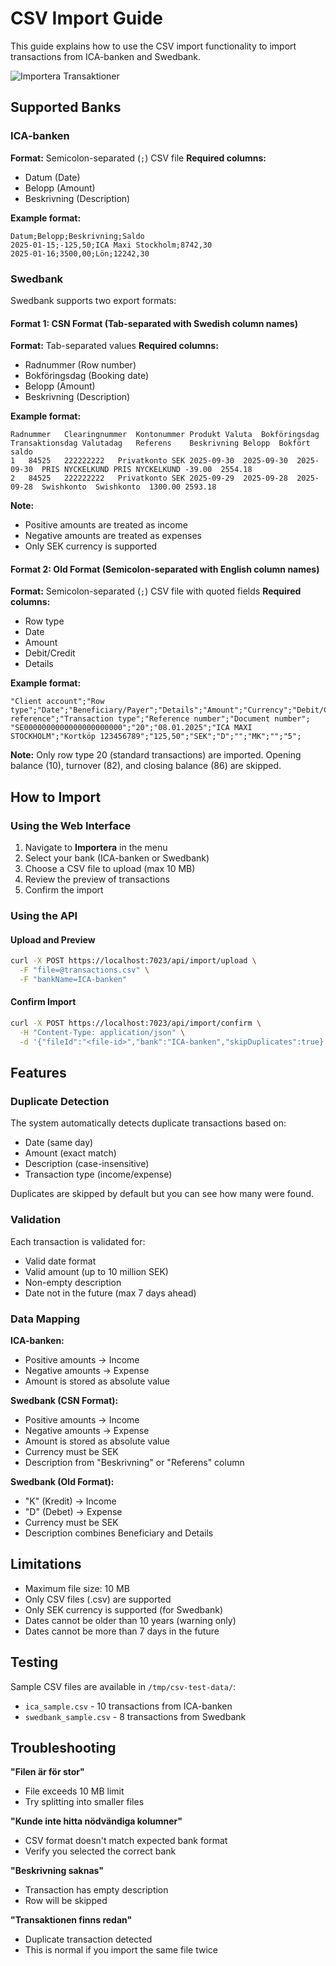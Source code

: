 # CSV Import Guide

This guide explains how to use the CSV import functionality to import transactions from ICA-banken and Swedbank.

![Importera Transaktioner](https://github.com/user-attachments/assets/e352caaf-230e-4032-baf0-b850667760f0)

## Supported Banks

### ICA-banken
**Format:** Semicolon-separated (`;`) CSV file
**Required columns:**
- Datum (Date)
- Belopp (Amount) 
- Beskrivning (Description)

**Example format:**
```csv
Datum;Belopp;Beskrivning;Saldo
2025-01-15;-125,50;ICA Maxi Stockholm;8742,30
2025-01-16;3500,00;Lön;12242,30
```

### Swedbank

Swedbank supports two export formats:

#### Format 1: CSN Format (Tab-separated with Swedish column names)
**Format:** Tab-separated values
**Required columns:**
- Radnummer (Row number)
- Bokföringsdag (Booking date)
- Belopp (Amount)
- Beskrivning (Description)

**Example format:**
```csv
Radnummer	Clearingnummer	Kontonummer	Produkt	Valuta	Bokföringsdag	Transaktionsdag	Valutadag	Referens	Beskrivning	Belopp	Bokfört saldo
1	84525	222222222	Privatkonto	SEK	2025-09-30	2025-09-30	2025-09-30	PRIS NYCKELKUND	PRIS NYCKELKUND	-39.00	2554.18
2	84525	222222222	Privatkonto	SEK	2025-09-29	2025-09-28	2025-09-28	Swishkonto	Swishkonto	1300.00	2593.18
```

**Note:** 
- Positive amounts are treated as income
- Negative amounts are treated as expenses
- Only SEK currency is supported

#### Format 2: Old Format (Semicolon-separated with English column names)
**Format:** Semicolon-separated (`;`) CSV file with quoted fields
**Required columns:**
- Row type
- Date
- Amount
- Debit/Credit
- Details

**Example format:**
```csv
"Client account";"Row type";"Date";"Beneficiary/Payer";"Details";"Amount";"Currency";"Debit/Credit";"Transfer reference";"Transaction type";"Reference number";"Document number";
"SE0000000000000000000000";"20";"08.01.2025";"ICA MAXI STOCKHOLM";"Kortköp 123456789";"125,50";"SEK";"D";"";"MK";"";"5";
```

**Note:** Only row type 20 (standard transactions) are imported. Opening balance (10), turnover (82), and closing balance (86) are skipped.

## How to Import

### Using the Web Interface

1. Navigate to **Importera** in the menu
2. Select your bank (ICA-banken or Swedbank)
3. Choose a CSV file to upload (max 10 MB)
4. Review the preview of transactions
5. Confirm the import

### Using the API

#### Upload and Preview
```bash
curl -X POST https://localhost:7023/api/import/upload \
  -F "file=@transactions.csv" \
  -F "bankName=ICA-banken"
```

#### Confirm Import
```bash
curl -X POST https://localhost:7023/api/import/confirm \
  -H "Content-Type: application/json" \
  -d '{"fileId":"<file-id>","bank":"ICA-banken","skipDuplicates":true}'
```

## Features

### Duplicate Detection
The system automatically detects duplicate transactions based on:
- Date (same day)
- Amount (exact match)
- Description (case-insensitive)
- Transaction type (income/expense)

Duplicates are skipped by default but you can see how many were found.

### Validation
Each transaction is validated for:
- Valid date format
- Valid amount (up to 10 million SEK)
- Non-empty description
- Date not in the future (max 7 days ahead)

### Data Mapping

**ICA-banken:**
- Positive amounts → Income
- Negative amounts → Expense
- Amount is stored as absolute value

**Swedbank (CSN Format):**
- Positive amounts → Income
- Negative amounts → Expense
- Amount is stored as absolute value
- Currency must be SEK
- Description from "Beskrivning" or "Referens" column

**Swedbank (Old Format):**
- "K" (Kredit) → Income
- "D" (Debet) → Expense
- Currency must be SEK
- Description combines Beneficiary and Details

## Limitations

- Maximum file size: 10 MB
- Only CSV files (.csv) are supported
- Only SEK currency is supported (for Swedbank)
- Dates cannot be older than 10 years (warning only)
- Dates cannot be more than 7 days in the future

## Testing

Sample CSV files are available in `/tmp/csv-test-data/`:
- `ica_sample.csv` - 10 transactions from ICA-banken
- `swedbank_sample.csv` - 8 transactions from Swedbank

## Troubleshooting

**"Filen är för stor"**
- File exceeds 10 MB limit
- Try splitting into smaller files

**"Kunde inte hitta nödvändiga kolumner"**
- CSV format doesn't match expected bank format
- Verify you selected the correct bank

**"Beskrivning saknas"**
- Transaction has empty description
- Row will be skipped

**"Transaktionen finns redan"**
- Duplicate transaction detected
- This is normal if you import the same file twice
